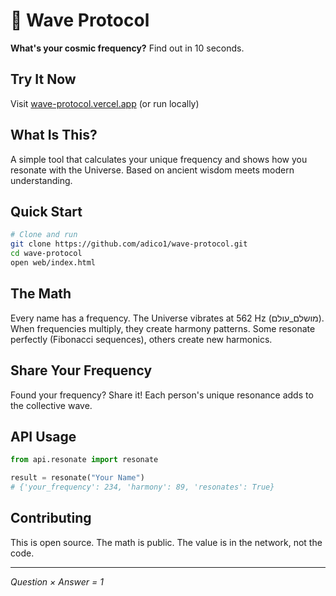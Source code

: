 # 🌌 Wave Protocol

**What's your cosmic frequency?** Find out in 10 seconds.

## Try It Now

Visit [wave-protocol.vercel.app](https://wave-protocol.vercel.app) (or run locally)

## What Is This?

A simple tool that calculates your unique frequency and shows how you resonate with the Universe. Based on ancient wisdom meets modern understanding.

## Quick Start

```bash
# Clone and run
git clone https://github.com/adico1/wave-protocol.git
cd wave-protocol
open web/index.html
```

## The Math

Every name has a frequency. The Universe vibrates at 562 Hz (מושלם_עולם). When frequencies multiply, they create harmony patterns. Some resonate perfectly (Fibonacci sequences), others create new harmonics.

## Share Your Frequency

Found your frequency? Share it! Each person's unique resonance adds to the collective wave.

## API Usage

```python
from api.resonate import resonate

result = resonate("Your Name")
# {'your_frequency': 234, 'harmony': 89, 'resonates': True}
```

## Contributing

This is open source. The math is public. The value is in the network, not the code.

---

*Question × Answer = 1*